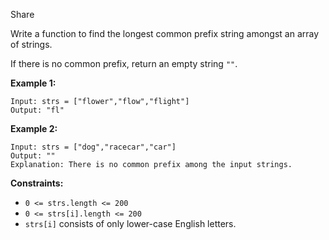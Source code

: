 Share

Write a function to find the longest common prefix string amongst an array of strings.

If there is no common prefix, return an empty string `""`.

 

**Example 1:**

```
Input: strs = ["flower","flow","flight"]
Output: "fl"
```

**Example 2:**

```
Input: strs = ["dog","racecar","car"]
Output: ""
Explanation: There is no common prefix among the input strings.
```

 

**Constraints:**

- `0 <= strs.length <= 200`
- `0 <= strs[i].length <= 200`
- `strs[i]` consists of only lower-case English letters.
